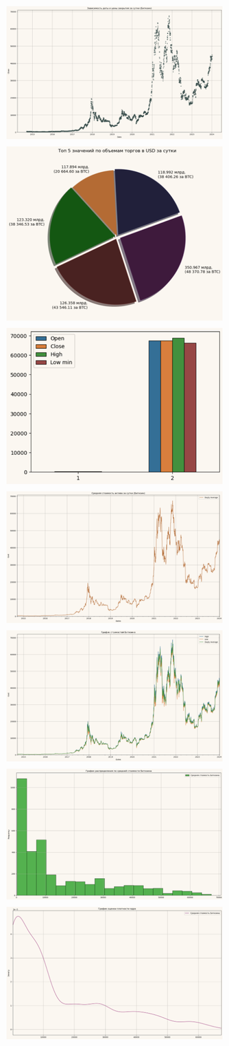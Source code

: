 ![](https://github.com/Goosolio/Portfolio/blob/main/Project%201/btc1.png)


![](https://github.com/Goosolio/Portfolio/blob/main/Project%201/btc2.png)


![](https://github.com/Goosolio/Portfolio/blob/main/Project%201/btc3.png)


![](https://github.com/Goosolio/Portfolio/blob/main/Project%201/btc4.png)


![](https://github.com/Goosolio/Portfolio/blob/main/Project%201/btc5.png)


![](https://github.com/Goosolio/Portfolio/blob/main/Project%201/btc6.png)


![](https://github.com/Goosolio/Portfolio/blob/main/Project%201/btc7.png)
